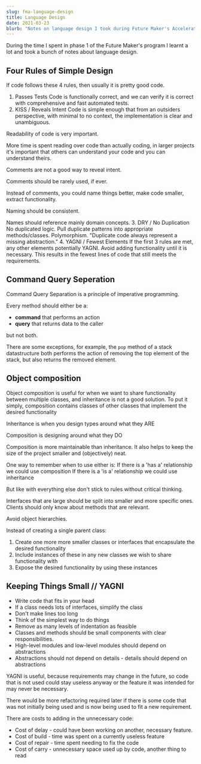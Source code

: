 ```yaml
---
slug: fma-language-design 
title: Language Design
date: 2021-03-23
blurb: "Notes on language design I took during Future Maker's Acceleration Phase 1."
---
```


During the time I spent in phase 1 of the Future Maker's program I learnt a lot and took a bunch of notes about language design.

## Four Rules of Simple Design

If code follows these 4 rules, then usually it is pretty good code.

1. Passes Tests
  Code is functionally correct, and we can verify it is correct with comprehensive and fast automated tests.
2. KISS / Reveals Intent
  Code is simple enough that from an outsiders perspective, with minimal to no context, the implementation is clear and unambiguous.

  Readability of code is very important.

  More time is spent reading over code than actually coding, in larger projects it's important that others can understand your code and you can understand theirs.

  Comments are not a good way to reveal intent.

  Comments should be rarely used, if ever.

  Instead of comments, you could name things better, make code smaller, extract functionality.

  Naming should be consistent.

  Names should reference mainly domain concepts.
3. DRY / No Duplication
  No duplicated logic. Pull duplicate patterns into appropriate methods/classes. Polymorphism. "Duplicate code always represent a missing abstraction."
4. YAGNI / Fewest Elements
  If the first 3 rules are met, any other elements potentially YAGNI. Avoid adding functionality until it is necessary. This results in the fewest lines of code that still meets the requirements.

## Command Query Seperation

Command Query Separation is a principle of imperative programming.

Every method should either be a:

* **command** that performs an action
* **query** that returns data to the caller

but not both.

There are some exceptions, for example, the `pop` method of a stack datastructure both performs the action of removing the top element of the stack, but also returns the removed element.

## Object composition

Object composition is useful for when we want to share functionality between multiple classes, and inheritance is not a good solution.
To put it simply, composition contains classes of other classes that implement the desired functionality

Inheritance is when you design types around what they ARE

Composition is designing around what they DO

Composition is more maintainable than inheritance. It also helps to keep the size of the project smaller and (objectively) neat.

One way to remember when to use either is:
If there is a 'has a' relationship we could use composition
If there is a 'is a' relationship we could use inheritance

But like with everything else don't stick to rules without critical thinking.

Interfaces that are large should be split into smaller and more specific ones. Clients should only know about methods that are relevant.

Avoid object hierarchies.

Instead of creating a single parent class:

1. Create one more more smaller classes or interfaces that encapsulate the desired functionality
2. Include instances of these in any new classes we wish to share functionality with
3. Expose the desired functionality by using these instances

## Keeping Things Small // YAGNI

* Write code that fits in your head
* If a class needs lots of interfaces, simplify the class
* Don't make lines too long
* Think of the simplest way to do things
* Remove as many levels of indentation as feasible
* Classes and methods should be small components with clear responsibilities.
* High-level modules and low-level modules should depend on abstractions
* Abstractions should not depend on details - details should depend on abstractions

YAGNI is useful, because requirements may change in the future, so code that is not used could stay useless anyway or the feature it was intended for may never be necessary.

There would be more refactoring required later if there is some code that was not initially being used and is now being used to fit a new requirement.

There are costs to adding in the unnecessary code:

* Cost of delay - could have been working on another, necessary feature.
* Cost of build - time was spent on a currently useless feature
* Cost of repair - time spent needing to fix the code
* Cost of carry - unnecessary space used up by code, another thing to read
